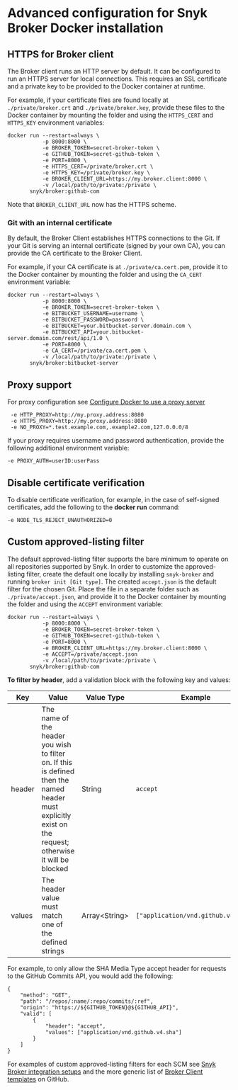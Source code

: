 # Advanced configuration for Snyk Broker Docker installation

## **HTTPS for Broker client**

The Broker client runs an HTTP server by default. It can be configured to run an HTTPS server for local connections. This requires an SSL certificate and a private key to be provided to the Docker container at runtime.

For example, if your certificate files are found locally at `./private/broker.crt` and `./private/broker.key`, provide these files to the Docker container by mounting the folder and using the `HTTPS_CERT` and `HTTPS_KEY` environment variables:

```
docker run --restart=always \
           -p 8000:8000 \
           -e BROKER_TOKEN=secret-broker-token \
           -e GITHUB_TOKEN=secret-github-token \
           -e PORT=8000 \
           -e HTTPS_CERT=/private/broker.crt \
           -e HTTPS_KEY=/private/broker.key \
           -e BROKER_CLIENT_URL=https://my.broker.client:8000 \
           -v /local/path/to/private:/private \
       snyk/broker:github-com
```

Note that `BROKER_CLIENT_URL` now has the HTTPS scheme.

### **Git with an internal certificate**

By default, the Broker Client establishes HTTPS connections to the Git. If your Git is serving an internal certificate (signed by your own CA), you can provide the CA certificate to the Broker Client.

For example, if your CA certificate is at `./private/ca.cert.pem`, provide it to the Docker container by mounting the folder and using the `CA_CERT` environment variable:

```
docker run --restart=always \
           -p 8000:8000 \
           -e BROKER_TOKEN=secret-broker-token \
           -e BITBUCKET_USERNAME=username \
           -e BITBUCKET_PASSWORD=password \
           -e BITBUCKET=your.bitbucket-server.domain.com \
           -e BITBUCKET_API=your.bitbucket-server.domain.com/rest/api/1.0 \
           -e PORT=8000 \
           -e CA_CERT=/private/ca.cert.pem \
           -v /local/path/to/private:/private \
       snyk/broker:bitbucket-server
```

## Proxy support

For proxy configuration see [Configure Docker to use a proxy server](https://docs.docker.com/network/proxy/)

```
 -e HTTP_PROXY=http://my.proxy.address:8080
 -e HTTPS_PROXY=http://my.proxy.address:8080
 -e NO_PROXY=*.test.example.com,.example2.com,127.0.0.0/8
```

If your proxy requires username and password authentication, provide the following additional environment variable:

```
-e PROXY_AUTH=userID:userPass
```

## Disable certificate verification

To disable certificate verification, for example, in the case of self-signed certificates, add the following to the **docker run** command:

```
-e NODE_TLS_REJECT_UNAUTHORIZED=0
```

## Custom approved-listing filter

The default approved-listing filter supports the bare minimum to operate on all repositories supported by Snyk. In order to customize the approved-listing filter, create the default one locally by installing `snyk-broker` and running `broker init [Git type]`. The created `accept.json` is the default filter for the chosen Git. Place the file in a separate folder such as `./private/accept.json`, and provide it to the Docker container by mounting the folder and using the `ACCEPT` environment variable:

```
docker run --restart=always \
           -p 8000:8000 \
           -e BROKER_TOKEN=secret-broker-token \
           -e GITHUB_TOKEN=secret-github-token \
           -e PORT=8000 \
           -e BROKER_CLIENT_URL=https://my.broker.client:8000 \
           -e ACCEPT=/private/accept.json
           -v /local/path/to/private:/private \
       snyk/broker:github-com
```

**To filter by header**, add a validation block with the following key and values:

| Key    | Value                                                                                                                                                     | Value Type     | Example                             |
| ------ | --------------------------------------------------------------------------------------------------------------------------------------------------------- | -------------- | ----------------------------------- |
| header | The name of the header you wish to filter on. If this is defined then the named header must explicitly exist on the request; otherwise it will be blocked | String         | `accept`                            |
| values | The header value must match one of the defined strings                                                                                                    | Array\<String> | `["application/vnd.github.v4.sha"]` |

For example, to only allow the SHA Media Type accept header for requests to the GitHub Commits API, you would add the following:

```
{
    "method": "GET",
    "path": "/repos/:name/:repo/commits/:ref",
    "origin": "https://${GITHUB_TOKEN}@${GITHUB_API}",
    "valid": [
        {
            "header": "accept",
            "values": ["application/vnd.github.v4.sha"]
        }
    ]
}
```

For examples of custom approved-listing filters for each SCM see [Snyk Broker integration setups](../../../snyk-broker-set-up-examples/) and the more generic list of [Broker Client templates](https://github.com/snyk/broker/tree/master/client-templates) on GitHub.
